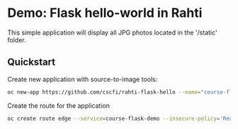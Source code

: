 # Demo: Flask hello-world in Rahti

This simple application will display all JPG photos located in the '/static' folder.

## Quickstart

Create new application with source-to-image tools:
```bash
oc new-app https://github.com/cscfi/rahti-flask-hello --name="course-flask-demo"
```

Create the route for the application
```bash
oc create route edge --service=course-flask-demo --insecure-policy='Redirect' --port=8080
```
